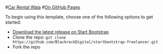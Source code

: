 #[Car Rental Wala](http://carrentalwala.com/)
#[On GitHub Pages](https://sonalsatpute.github.io/carrentalwala/)


To begin using this template, choose one of the following options to get started:
* [Download the latest release on Start Bootstrap](http://startbootstrap.com/template-overviews/freelancer/)
* Clone the repo: `git clone https://github.com/BlackrockDigital/startbootstrap-freelancer.git`
* Fork the repo

